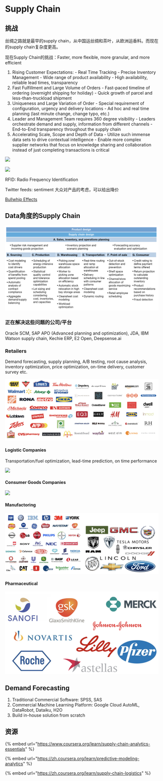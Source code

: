 # Supply Chain

## 挑战

丝绸之路就是最早的supply chain，从中国运丝绸和茶叶，从欧洲运香料。而现在的supply chain复杂度更高。

现在Supply Chain的挑战：Faster, more flexible, more granular, and more efficient 

1. Rising Customer Expectations: - Real Time Tracking  - Precise Inventory Management  - Wide range of product availability  - High availability, reliable lead times, transparency  
2.  Fast Fulfillment and Large Volume of Orders - Fast-paced timeline of ordering \(overnight shipping for holiday\) - Quick growth of parcel and less-than-truckload shipment  
3. Uniqueness and Large Variation of Order - Special requirement of configuration, urgency and delivery locations - Ad hoc and real time planning \(last minute change, change typo, etc.\)  
4. Leader and Management Team requires 360 degree visibility  - Leaders orchestrate demand and supply, information from different channels  - End-to-End transparency throughout the supply chain  
5. Accelerating Scale, Scope and Depth of Data  - Utilize such immense data sets to drive contextual intelligence  - Enable more complex supplier networks that focus on knowledge sharing and collaboration instead of just completing transactions is critical 

![](https://cdn.mathpix.com/snip/images/v8oLY4R8s-EDhP6VifF7LgPGCTqbzscAgRu_Ulqf1CY.original.fullsize.png)

![](https://cdn.mathpix.com/snip/images/QzviNnOpUrlmfFNBCZdwuQYKdz0vt0T-I6xnrm9XBb0.original.fullsize.png)

RFID: Radio Frequency Identification 

Twitter feeds: sentiment 大众对产品的考虑，可以给出降价

[Bullwhip Effects](https://zh.wikipedia.org/wiki/%E9%95%BF%E9%9E%AD%E6%95%88%E5%BA%94)

## Data角度的Supply Chain 

![](../.gitbook/assets/image.png)

### 正在解决这些问题的公司/平台

Oracle SCM, SAP APO \(Advanced planning and optimization\), JDA, IBM Watson supply chain, Kechie ERP, E2 Open, Deepsense.ai 

### Retailers

Demand forecasting, supply planning, A/B testing, root cause analysis, inventory optimization, price optimization, on-time delivery, customer survey etc.

![](../.gitbook/assets/image%20%283%29.png)

#### Logistic Companies

Transportation/fuel optimization, lead-time prediction, on time performance 

![](https://cdn.mathpix.com/snip/images/_rP-vAQgS_YZfHqBFi64m9rYJOTX4lV214HZPXdTF9I.original.fullsize.png)

#### Consumer Goods Companies

![](https://cdn.mathpix.com/snip/images/1Lo00gm4HTujMwwD-jYH0VxaVX0fp1upDw711lzGdt0.original.fullsize.png)

#### Manufactoring 

![](../.gitbook/assets/image%20%2814%29.png)

#### Pharmaceutical 

![](../.gitbook/assets/image%20%2813%29.png)

## Demand Forecasting 

1. Traditional Commercial Software: SPSS, SAS 
2. Commercial Machine Learning Platform: Google Cloud AutoML, DataRobot, Dataiku, H2O
3. Build in-house solution from scratch 

## 资源

{% embed url="https://www.coursera.org/learn/supply-chain-analytics-essentials" %}

{% embed url="https://zh.coursera.org/learn/predictive-modeling-analytics" %}

{% embed url="https://zh.coursera.org/learn/supply-chain-logistics" %}



